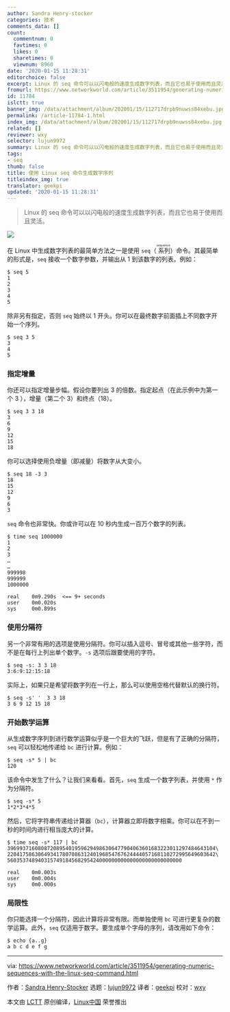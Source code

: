 ```yaml
---
author: Sandra Henry-stocker
categories: 技术
comments_data: []
count:
  commentnum: 0
  favtimes: 0
  likes: 0
  sharetimes: 0
  viewnum: 8960
date: '2020-01-15 11:28:31'
editorchoice: false
excerpt: Linux 的 seq 命令可以以闪电般的速度生成数字列表，而且它也易于使用而且灵活。
fromurl: https://www.networkworld.com/article/3511954/generating-numeric-sequences-with-the-linux-seq-command.html
id: 11784
islctt: true
banner_img: /data/attachment/album/202001/15/112717drpb9nuwss84xebu.jpg
permalink: /article-11784-1.html
index_img: /data/attachment/album/202001/15/112717drpb9nuwss84xebu.jpg.thumb.jpg
related: []
reviewer: wxy
selector: lujun9972
summary: Linux 的 seq 命令可以以闪电般的速度生成数字列表，而且它也易于使用而且灵活。
tags:
- seq
thumb: false
title: 使用 Linux seq 命令生成数字序列
titleindex_img: true
translator: geekpi
updated: '2020-01-15 11:28:31'
---
```



> 
> Linux 的 seq 命令可以以闪电般的速度生成数字列表，而且它也易于使用而且灵活。
> 
> 
> 


![](/data/attachment/album/202001/15/112717drpb9nuwss84xebu.jpg)


在 Linux 中生成数字列表的最简单方法之一是使用 `seq`（<ruby> 系列 <rt>  sequence </rt></ruby>）命令。其最简单的形式是，`seq` 接收一个数字参数，并输出从 1 到该数字的列表。例如：



```
$ seq 5
1
2
3
4
5
```

除非另有指定，否则 `seq` 始终以 1 开头。你可以在最终数字前面插上不同数字开始一个序列。



```
$ seq 3 5
3
4
5
```

### 指定增量


你还可以指定增量步幅。假设你要列出 3 的倍数。指定起点（在此示例中为第一个 3 ），增量（第二个 3）和终点（18）。



```
$ seq 3 3 18
3
6
9
12
15
18
```

你可以选择使用负增量（即减量）将数字从大变小。



```
$ seq 18 -3 3
18
15
12
9
6
3
```

`seq` 命令也非常快。你或许可以在 10 秒内生成一百万个数字的列表。



```
$ time seq 1000000
1
2
3
…
…
999998
999999
1000000

real    0m9.290s  <== 9+ seconds
user    0m0.020s
sys     0m0.899s
```

### 使用分隔符


另一个非常有用的选项是使用分隔符。你可以插入逗号、冒号或其他一些字符，而不是在每行上列出单个数字。`-s` 选项后跟要使用的字符。



```
$ seq -s: 3 3 18
3:6:9:12:15:18
```

实际上，如果只是希望将数字列在一行上，那么可以使用空格代替默认的换行符。



```
$ seq -s' '  3 3 18
3 6 9 12 15 18
```

### 开始数学运算


从生成数字序列到进行数学运算似乎是一个巨大的飞跃，但是有了正确的分隔符，`seq` 可以轻松地传递给 `bc` 进行计算。例如：



```
$ seq -s* 5 | bc
120
```

该命令中发生了什么？让我们来看看。首先，`seq` 生成一个数字列表，并使用 `*` 作为分隔符。



```
$ seq -s* 5
1*2*3*4*5
```

然后，它将字符串传递给计算器（`bc`），计算器立即将数字相乘。你可以在不到一秒的时间内进行相当庞大的计算。



```
$ time seq -s* 117 | bc
39699371608087208954019596294986306477904063601683223011297484643104\
22041758630649341780708631240196854767624444057168110272995649603642\
560353748940315749184568295424000000000000000000000000000

real    0m0.003s
user    0m0.004s
sys     0m0.000s
```

### 局限性


你只能选择一个分隔符，因此计算将非常有限。而单独使用 `bc` 可进行更复杂的数学运算。此外，`seq` 仅适用于数字。要生成单个字母的序列，请改用如下命令：



```
$ echo {a..g}
a b c d e f g
```



---


via: <https://www.networkworld.com/article/3511954/generating-numeric-sequences-with-the-linux-seq-command.html>


作者：[Sandra Henry-Stocker](https://www.networkworld.com/author/Sandra-Henry_Stocker/) 选题：[lujun9972](https://github.com/lujun9972) 译者：[geekpi](https://github.com/geekpi) 校对：[wxy](https://github.com/wxy)


本文由 [LCTT](https://github.com/LCTT/TranslateProject) 原创编译，[Linux中国](https://linux.cn/) 荣誉推出